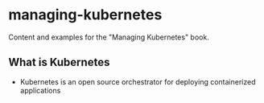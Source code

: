 # managing-kubernetes

Content and examples for the "Managing Kubernetes" book.

## What is Kubernetes

* Kubernetes is an open source orchestrator for deploying containerized applications

